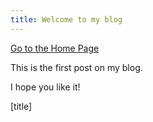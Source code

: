 ```yaml
---
title: Welcome to my blog
---
```


[Go to the Home Page](/index.md)

This is the first post on my blog.  

I hope you like it!

[title]
